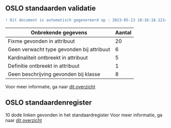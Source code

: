 ## OSLO standaarden validatie
```diff
! Dit document is automatisch gegenereerd op : 2023-05-13 10:16:18.121448
```

| Onbrekende gegevens               | Aantal  |
| ----------------------------              | --------------------------  |
| Fixme gevonden in attribuut               | 20  |
| Geen verwacht type gevonden bij attribuut | 6  |
| Kardinaliteit ontbreekt in attribuut      | 5  |
| Definitie ontbreekt in attribuut          | 1  |
| Geen beschrijving gevonden bij klasse     | 8  |

Voor meer informatie, ga naar [dit overzicht](output/controle_applicatieprofiel.md)

## OSLO standaardenregister

10 dode linken gevonden in het standaardregister
Voor meer informatie, ga naar [dit overzicht](output/dead_links.md)